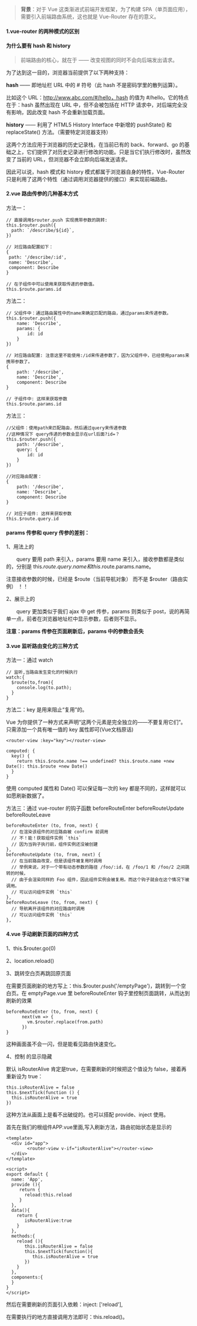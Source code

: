 >**背景**：对于 Vue 这类渐进式前端开发框架，为了构建 SPA（单页面应用），需要引入前端路由系统，这也就是 Vue-Router 存在的意义。

#### 1.vue-router 的两种模式的区别
#### 为什么要有 hash 和 history

>前端路由的核心，就在于 —— 改变视图的同时不会向后端发出请求。

为了达到这一目的，浏览器当前提供了以下两种支持：

**hash** —— 即地址栏 URL 中的 # 符号（此 hash 不是密码学里的散列运算）。

比如这个 URL：http://www.abc.com/#/hello，hash 的值为 #/hello。它的特点在于：hash 虽然出现在 URL 中，但不会被包括在 HTTP 请求中，对后端完全没有影响，因此改变 hash 不会重新加载页面。

**history** —— 利用了 HTML5 History Interface 中新增的 pushState() 和 replaceState() 方法。（需要特定浏览器支持）

这两个方法应用于浏览器的历史记录栈，在当前已有的 back、forward、go 的基础之上，它们提供了对历史记录进行修改的功能。只是当它们执行修改时，虽然改变了当前的 URL，但浏览器不会立即向后端发送请求。

因此可以说，hash 模式和 history 模式都属于浏览器自身的特性，Vue-Router 只是利用了这两个特性（通过调用浏览器提供的接口）来实现前端路由。


#### 2.vue 路由传参的几种基本方式

方法一：

```
// 直接调用$router.push 实现携带参数的跳转:
this.$router.push({
  path: `/describe/${id}`,
})

// 对应路由配置如下：
{
 path: '/describe/:id',
 name: 'Describe',
 component: Describe
}

// 在子组件中可以使用来获取传递的参数值。
this.$route.params.id
```

方法二：

```
// 父组件中：通过路由属性中的name来确定匹配的路由，通过params来传递参数。
this.$router.push({
   	name: 'Describe',
  	params: {
    	id: id
  	}
})

// 对应路由配置: 注意这里不能使用:/id来传递参数了，因为父组件中，已经使用params来携带参数了。
{
	path: '/describe',
 	name: 'Describe',
 	component: Describe
}

// 子组件中: 这样来获取参数
this.$route.params.id
```

方法三：

```
//父组件：使用path来匹配路由，然后通过query来传递参数
//这种情况下 query传递的参数会显示在url后面?id=？
this.$router.push({
    path: '/describe',
    query: {
    	id: id
    }
})

//对应路由配置：
{
 	path: '/describe',
 	name: 'Describe',
 	component: Describe
}

// 对应子组件: 这样来获取参数
this.$route.query.id
```

#### params 传参和 query 传参的差别：

1、用法上的

　　query 要用 path 来引入，params 要用 name 来引入，接收参数都是类似的，分别是 this.$route.query.name 和 this.$route.params.name。

注意接收参数的时候，已经是 $route（当前导航对象） 而不是 $router（路由实例） ！！

2、展示上的

　　query 更加类似于我们 ajax 中 get 传参，params 则类似于 post，说的再简单一点，前者在浏览器地址栏中显示参数，后者则不显示。

**注意：params 传参在页面刷新后，params 中的参数会丢失**


#### 3.vue 监听路由变化的三种方式

方法一：通过 watch
```
// 监听,当路由发生变化的时候执行
watch:{
  $route(to,from){
    console.log(to.path);
  }
}
```

方法二：key 是用来阻止“复用”的。

Vue 为你提供了一种方式来声明“这两个元素是完全独立的——不要复用它们”。只需添加一个具有唯一值的 key 属性即可(Vue文档原话)

```
<router-view :key="key"></router-view>
 
computed: {
  key() {
    return this.$route.name !== undefined? this.$route.name +new Date(): this.$route +new Date()
  }
}
```
使用 computed 属性和 Date() 可以保证每一次的 key 都是不同的，这样就可以如愿刷新数据了。

方法三：通过 vue-router 的钩子函数 beforeRouteEnter  beforeRouteUpdate  beforeRouteLeave

```
beforeRouteEnter (to, from, next) {
  // 在渲染该组件的对应路由被 confirm 前调用
  // 不！能！获取组件实例 `this`
  // 因为当钩子执行前，组件实例还没被创建
},
beforeRouteUpdate (to, from, next) {
  // 在当前路由改变，但是该组件被复用时调用
  // 举例来说，对于一个带有动态参数的路径 /foo/:id，在 /foo/1 和 /foo/2 之间跳转的时候，
  // 由于会渲染同样的 Foo 组件，因此组件实例会被复用。而这个钩子就会在这个情况下被调用。
  // 可以访问组件实例 `this`
},
beforeRouteLeave (to, from, next) {
  // 导航离开该组件的对应路由时调用
  // 可以访问组件实例 `this`
},
```


#### 4.vue 手动刷新页面的四种方式

1、this.$router.go(0)

2、location.reload()

3、跳转空白页再跳回原页面

在需要页面刷新的地方写上：this.$router.push('/emptyPage')，跳转到一个空白页。在 emptyPage.vue 里 beforeRouteEnter 钩子里控制页面跳转，从而达到刷新的效果
```
beforeRouteEnter (to, from, next) {
      next(vm => {
        vm.$router.replace(from.path)
      })
}
```

这种画面虽不会一闪，但是能看见路由快速变化。

4、控制 <router-view> 的显示隐藏

默认 <router-view v-if="isRouterAlive" /> isRouterAlive 肯定是true，在需要刷新的时候把这个值设为 false，接着再重新设为 true：
```
this.isRouterAlive = false
this.$nextTick(function () {
  this.isRouterAlive = true
})
```
这种方法从画面上是看不出破绽的。也可以搭配 provide、inject 使用。

首先在我们的根组件APP.vue里面,写入刷新方法，路由初始状态是显示的

```
<template>
  <div id="app">
        <router-view v-if="isRouterAlive"></router-view>
  </div>
</template>
 
<script>
export default {
  name: 'App',
  provide (){
     return {
       reload:this.reload
     }
  },
  data(){
    return {
       isRouterAlive:true
    }
  },
  methods:{
    reload (){
       this.isRouterAlive = false
       this.$nextTick(function(){
          this.isRouterAlive = true
       })
    }
  },
  components:{
  }
}
</script>
```

然后在需要刷新的页面引入依赖：inject: ['reload'],

在需要执行的地方直接调用方法即可：this.reload()。
